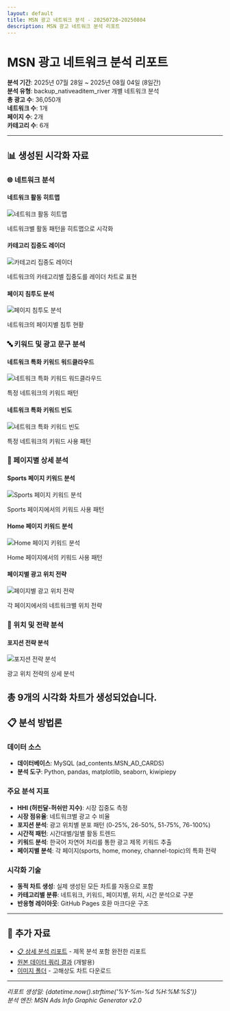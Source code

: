 ```yaml
---
layout: default
title: MSN 광고 네트워크 분석 - 20250728~20250804
description: MSN 광고 네트워크 분석 리포트
---
```


# MSN 광고 네트워크 분석 리포트

**분석 기간**: 2025년 07월 28일 ~ 2025년 08월 04일 (8일간)  
**분석 유형**: backup_nativeaditem_river 개별 네트워크 분석  
**총 광고 수**: 36,050개  
**네트워크 수**: 1개  
**페이지 수**: 2개  
**카테고리 수**: 6개  

---

## 📊 생성된 시각화 자료


### 🌐 네트워크 분석

#### 네트워크 활동 히트맵

![네트워크 활동 히트맵](images/network_activity_heatmap_backup_nativeaditem_river_2025-07-28_2025-08-04.png)

네트워크별 활동 패턴을 히트맵으로 시각화

#### 카테고리 집중도 레이더

![카테고리 집중도 레이더](images/category_concentration_radar_backup_nativeaditem_river_2025-07-28_2025-08-04.png)

네트워크의 카테고리별 집중도를 레이더 차트로 표현

#### 페이지 침투도 분석

![페이지 침투도 분석](images/page_penetration_chart_backup_nativeaditem_river_2025-07-28_2025-08-04.png)

네트워크의 페이지별 침투 현황


### 🔤 키워드 및 광고 문구 분석

#### 네트워크 특화 키워드 워드클라우드

![네트워크 특화 키워드 워드클라우드](images/title_wordcloud_backup_nativeaditem_river_2025-07-28_2025-08-04.png)

특정 네트워크의 키워드 패턴

#### 네트워크 특화 키워드 빈도

![네트워크 특화 키워드 빈도](images/keyword_frequency_backup_nativeaditem_river_2025-07-28_2025-08-04.png)

특정 네트워크의 키워드 사용 패턴


### 📄 페이지별 상세 분석

#### Sports 페이지 키워드 분석

![Sports 페이지 키워드 분석](images/page_keywords_sports_backup_nativeaditem_river_2025-07-28_2025-08-04.png)

Sports 페이지에서의 키워드 사용 패턴

#### Home 페이지 키워드 분석

![Home 페이지 키워드 분석](images/page_keywords_home_backup_nativeaditem_river_2025-07-28_2025-08-04.png)

Home 페이지에서의 키워드 사용 패턴

#### 페이지별 광고 위치 전략

![페이지별 광고 위치 전략](images/page_position_strategies_Backup_NativeAdItem_river_2025-07-28_2025-08-04.png)

각 페이지에서의 네트워크별 위치 전략


### 📍 위치 및 전략 분석

#### 포지션 전략 분석

![포지션 전략 분석](images/position_strategy_analysis_backup_nativeaditem_river_2025-07-28_2025-08-04.png)

광고 위치 전략의 상세 분석


**총 9개의 시각화 차트가 생성되었습니다.**
---

## 📋 분석 방법론

### 데이터 소스
- **데이터베이스**: MySQL (ad_contents.MSN_AD_CARDS)
- **분석 도구**: Python, pandas, matplotlib, seaborn, kiwipiepy

### 주요 분석 지표
- **HHI (허핀달-허쉬만 지수)**: 시장 집중도 측정
- **시장 점유율**: 네트워크별 광고 수 비율  
- **포지션 분석**: 광고 위치별 분포 패턴 (0-25%, 26-50%, 51-75%, 76-100%)
- **시간적 패턴**: 시간대별/일별 활동 트렌드
- **키워드 분석**: 한국어 자연어 처리를 통한 광고 제목 키워드 추출
- **페이지별 분석**: 각 페이지(sports, home, money, channel-topic)의 특화 전략

### 시각화 기술
- **동적 차트 생성**: 실제 생성된 모든 차트를 자동으로 포함
- **카테고리별 분류**: 네트워크, 키워드, 페이지별, 위치, 시간 분석으로 구분
- **반응형 레이아웃**: GitHub Pages 호환 마크다운 구조

---

## 🔗 추가 자료

- [📋 상세 분석 리포트](./report.md) - 제목 분석 포함 완전한 리포트
- [원본 데이터 쿼리 결과](./raw_data_summary.json) (개발용)
- [이미지 폴더](./images/) - 고해상도 차트 다운로드

---

*리포트 생성일: {datetime.now().strftime('%Y-%m-%d %H:%M:%S')}*  
*분석 엔진: MSN Ads Info Graphic Generator v2.0*  
